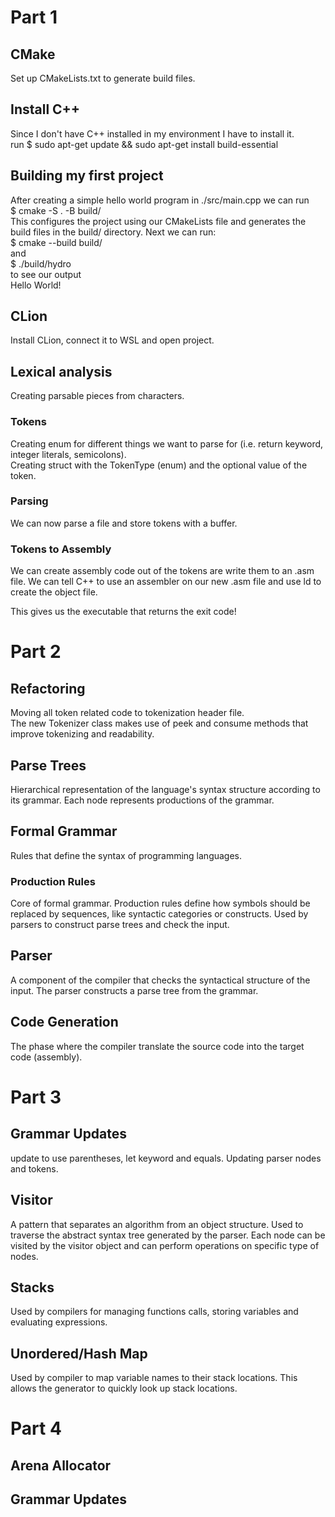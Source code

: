 # Part 1
## CMake  
Set up CMakeLists.txt to generate build files.  
## Install C++  
Since I don't have C++ installed in my environment I have to install it.  
    run $ sudo apt-get update && sudo apt-get install build-essential  
## Building my first project  
After creating a simple hello world program in ./src/main.cpp we can run  
    \$ cmake -S . -B build/  
This configures the project using our CMakeLists file and generates the build files in the build/ directory. Next we can run:  
    \$ cmake --build build/  
and  
    \$ ./build/hydro  
to see our output  
    Hello World!  
## CLion  
Install CLion, connect it to WSL and open project.  
## Lexical analysis
Creating parsable pieces from characters.  
### Tokens  
Creating enum for different things we want to parse for (i.e. return keyword, integer literals, semicolons).  
Creating struct with the TokenType (enum) and the optional value of the token.  

### Parsing  
We can now parse a file and store tokens with a buffer.  

### Tokens to Assembly  
We can create assembly code out of the tokens are write them to an .asm file.
We can tell C++ to use an assembler on our new .asm file and use ld to create the object file.  

This gives us the executable that returns the exit code!  

# Part 2

## Refactoring  
Moving all token related code to tokenization header file.  
The new Tokenizer class makes use of peek and consume methods that improve tokenizing and readability.  

## Parse Trees  
Hierarchical representation of the language's syntax structure according to its grammar.
Each node represents productions of the grammar.  

## Formal Grammar  
Rules that define the syntax of programming languages.  

### Production Rules
Core of formal grammar. Production rules define how symbols should be replaced by sequences, like syntactic categories or constructs.
Used by parsers to construct parse trees and check the input.

## Parser  
A component of the compiler that checks the syntactical structure of the input. The parser constructs a parse tree from the grammar.

## Code Generation  
The phase where the compiler translate the source code into the target code (assembly).

# Part 3

## Grammar Updates
update to use parentheses, let keyword and equals. Updating parser nodes and tokens.

## Visitor  
A pattern that separates an algorithm from an object structure.
Used to traverse the abstract syntax tree generated by the parser. Each node can be visited by the visitor object and can perform operations on specific type of nodes.

## Stacks  
Used by compilers for managing functions calls, storing variables and evaluating expressions.

## Unordered/Hash Map
Used by compiler to map variable names to their stack locations. This allows the generator to quickly look up stack locations.

# Part 4

## Arena Allocator

## Grammar Updates
